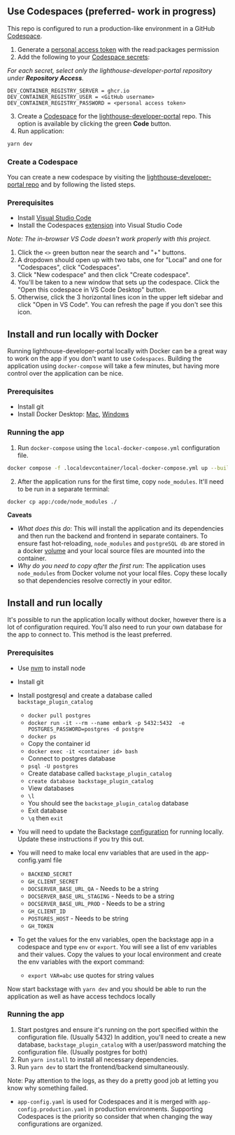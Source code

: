 ## Use Codespaces (preferred- work in progress)

This repo is configured to run a production-like environment in a GitHub [Codespace](https://github.com/features/codespaces).

1. Generate a [personal access token](https://docs.github.com/en/authentication/keeping-your-account-and-data-secure/creating-a-personal-access-token) with the read:packages permission
2. Add the following to your [Codespace secrets](https://github.com/settings/codespaces):

_For each secret, select only the lighthouse-developer-portal repository under **Repository Access**._

```env
DEV_CONTAINER_REGISTRY_SERVER = ghcr.io
DEV_CONTAINER_REGISTRY_USER = <GitHub username>
DEV_CONTAINER_REGISTRY_PASSWORD = <personal access token>
```

3. Create a [Codespace](https://docs.github.com/en/codespaces) for the [lighthouse-developer-portal](https://github.com/department-of-veterans-affairs/lighthouse-developer-portal) repo. This option is available by clicking the green **Code** button.
4. Run application:

```bash
yarn dev
```

### Create a Codespace

You can create a new codespace by visiting the [lighthouse-developer-portal repo](https://github.com/department-of-veterans-affairs/lighthouse-developer-portal) and by following the listed steps.

### Prerequisites

- Install [Visual Studio Code](https://code.visualstudio.com/)
- Install the Codespaces [extension](https://marketplace.visualstudio.com/items?itemName=GitHub.codespaces) into Visual Studio Code

_Note: The in-browser VS Code doesn't work properly with this project._

1. Click the `<>` green button near the search and "+" buttons.
2. A dropdown should open up with two tabs, one for "Local" and one for "Codespaces", click "Codespaces".
3. Click "New codespace" and then click "Create codespace".
4. You'll be taken to a new window that sets up the codespace. Click the "Open this codespace in VS Code Desktop" button.
5. Otherwise, click the 3 horizontal lines icon in the upper left sidebar and click "Open in VS Code". You can refresh the page if you don't see this icon.

## Install and run locally with Docker

Running lighthouse-developer-portal locally with Docker can be a great way to work on the app if you don't want to use `Codespaces`. Building the application using `docker-compose` will take a few minutes, but having more control over the application can be nice.

### Prerequisites

- Install git
- Install Docker Desktop: [Mac](https://docs.docker.com/docker-for-mac/install/), [Windows](https://docs.docker.com/docker-for-windows/install/)

### Running the app

1. Run `docker-compose` using the `local-docker-compose.yml` configuration file.

```bash
docker compose -f .localdevcontainer/local-docker-compose.yml up --build
```

2. After the application runs for the first time, copy `node_modules`. It'll need to be run in a separate terminal:

```bash
docker cp app:/code/node_modules ./
```

**Caveats**

- _What does this do_: This will install the application and its dependencies and then run the backend and frontend in separate containers. To ensure fast hot-reloading, `node_modules` and `postgreSQL db` are stored in a docker [volume](https://docs.docker.com/storage/volumes/) and your local source files are mounted into the container.
- _Why do you need to copy after the first run_: The application uses `node_modules` from Docker volume not your local files. Copy these locally so that dependencies resolve correctly in your editor.

## Install and run locally

It's possible to run the application locally without docker, however there is a lot of configuration required. You'll also need to run your own database for the app to connect to. This method is the least preferred.

### Prerequisites

- Use [nvm](https://github.com/nvm-sh/nvm) to install node
- Install git
- Install postgresql and create a database called `backstage_plugin_catalog`
    - `docker pull postgres`
    - `docker run -it --rm --name embark -p 5432:5432  -e POSTGRES_PASSWORD=postgres -d postgre`
    - `docker ps`
    - Copy the container id
    - `docker exec -it <container id> bash`
    - Connect to postgres database
    - `psql -U postgres`
    - Create database called `backstage_plugin_catalog`
    - `create database backstage_plugin_catalog`
    - View databases
    - `\l`
    - You should see the `backstage_plugin_catalog` database
    - Exit database
    - `\q` then `exit`

- You will need to update the Backstage [configuration](https://backstage.io/docs/conf/#docsNav) for running locally. Update these instructions if you try this out.
- You will need to make local env variables that are used in the app-config.yaml file
    - `BACKEND_SECRET`
    - `GH_CLIENT_SECRET`
    - `DOCSERVER_BASE_URL_QA` - Needs to be a string
    - `DOCSERVER_BASE_URL_STAGING` - Needs to be a string
    - `DOCSERVER_BASE_URL_PROD` - Needs to be a string
    - `GH_CLIENT_ID`
    - `POSTGRES_HOST` - Needs to be string
    - `GH_TOKEN`
- To get the values for the env variables, open the backstage app in a codespace and type `env` or `export`. You will see a list of env variables and their values. Copy the values to your local environment and create the env variables with the export command:
    - `export VAR=abc` use quotes for string values

Now start backstage with `yarn dev` and you should be able to run the application as well as have access techdocs locally

### Running the app

1. Start postgres and ensure it's running on the port specified within the configuration file. (Usually 5432) In addition, you'll need to create a new database, `backstage_plugin_catalog` with a user/password matching the configuration file. (Usually postgres for both)
2. Run `yarn install` to install all necessary dependencies.
3. Run `yarn dev` to start the frontend/backend simultaneously.

Note: Pay attention to the logs, as they do a pretty good job at letting you know why something failed.

- `app-config.yaml` is used for Codespaces and it is merged with `app-config.production.yaml` in production environments. Supporting Codespaces is the priority so consider that when changing the way configurations are organized.
